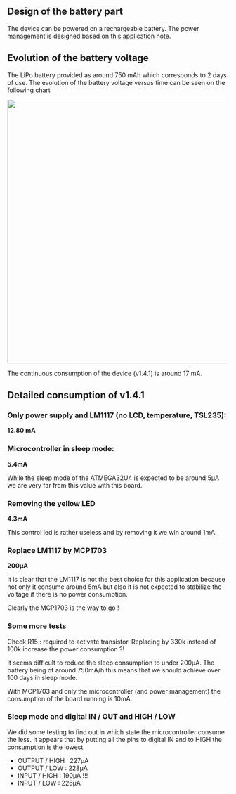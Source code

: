 
## Design of the battery part

The device can be powered on a rechargeable battery. The power management
is designed based on [this application note](power-design.pdf).

## Evolution of the battery voltage

The LiPo battery provided as around 750 mAh which corresponds to 2 days of use. The
evolution of the battery voltage versus time can be seen on the following chart

<img src="battery.svg" width=600>

The continuous consumption of the device (v1.4.1) is around 17 mA.


## Detailed consumption of v1.4.1

### Only power supply and LM1117 (no LCD, temperature, TSL235):

**12.80 mA**

### Microcontroller in sleep mode:

**5.4mA**

While the sleep mode of the ATMEGA32U4 is expected to be
around 5μA we are very far from this value with this board.

### Removing the yellow LED

**4.3mA**

This control led is rather useless and by removing it we
win around 1mA.

### Replace LM1117 by MCP1703

**200μA**

It is clear that the LM1117 is not the best choice for this
application because not only it consume around 5mA but also
it is not expected to stabilize the voltage if there is no
power consumption.

Clearly the MCP1703 is the way to go !

### Some more tests

Check R15 : required to activate transistor.
Replacing by 330k instead of 100k increase the power consumption ?!

It seems difficult to reduce the sleep consumption to under 200μA.
The battery being of around 750mA/h this means that we should achieve over 100 days in sleep mode.

With MCP1703 and only the microcontroller (and power management) the consumption of the board running is 10mA.

### Sleep mode and digital IN / OUT and HIGH / LOW

We did some testing to find out in which state the 
microcontroller consume the less. It appears that by
putting all the pins to digital IN and to HIGH the consumption is the lowest.

* OUTPUT / HIGH : 227μA
* OUTPUT / LOW : 228μA
* INPUT / HIGH : 190μA !!!
* INPUT / LOW : 226μA
